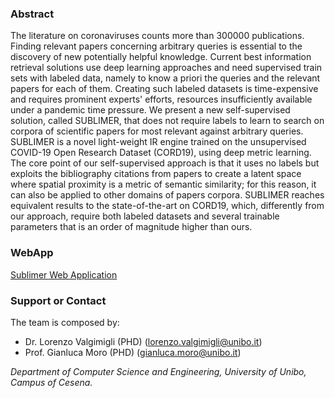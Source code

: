 
### Abstract
The literature on coronaviruses counts more than 300000 publications.
Finding relevant papers concerning arbitrary queries is essential to the discovery of new potentially helpful knowledge. 
Current best information retrieval solutions use deep learning approaches and need supervised train sets with labeled data, namely to know a priori the queries and the relevant papers for each of them.
Creating such labeled datasets is time-expensive and requires prominent experts' efforts, resources
insufficiently available under a pandemic time pressure. 
We present a new self-supervised solution, called SUBLIMER, 
that does not require labels to learn to search on corpora of scientific papers for most relevant against arbitrary queries.
SUBLIMER is a novel light-weight IR engine trained on the 
unsupervised COVID-19 Open Research Dataset (CORD19),
using deep metric learning. 
The core point of our self-supervised approach is that it uses no labels but exploits the bibliography citations from papers to create a latent space where spatial proximity is a metric of semantic similarity; for this reason, it can also be applied to other domains of papers corpora. 
SUBLIMER reaches equivalent results to the state-of-the-art on CORD19, which, differently from our approach, require both labeled datasets and several trainable parameters that is an order of magnitude higher than ours.


### WebApp

[Sublimer Web Application](http://137.204.107.153:37339/) 



### Support or Contact

The team is composed by: 
* Dr. Lorenzo Valgimigli (PHD) (lorenzo.valgimigli@unibo.it)
* Prof. Gianluca Moro (PHD) (gianluca.moro@unibo.it)

_Department of Computer Science and Engineering, University of Unibo, Campus of Cesena._
